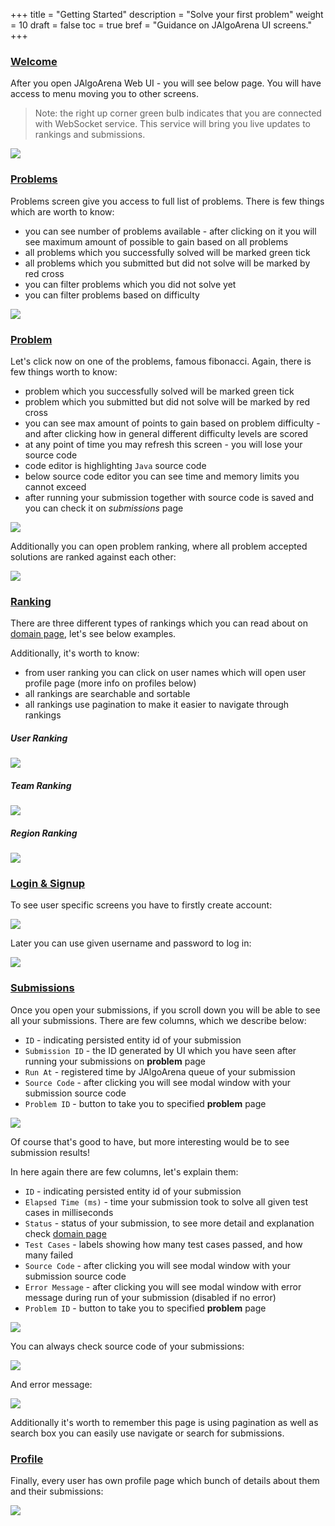 +++
title = "Getting Started"
description = "Solve your first problem"
weight = 10
draft = false
toc = true
bref = "Guidance on JAlgoArena UI screens."
+++


<h3 class="section-head" id="h-welcome"><a href="#h-welcome">Welcome</a></h3>

After you open JAlgoArena Web UI - you will see below page. You will have access to menu moving you to other screens.

> Note: the right up corner green bulb indicates that you are connected with WebSocket service. This service will bring you live updates to rankings and submissions.

![](https://raw.githubusercontent.com/jalgoarena/jalgoarena.github.io/master/images/welcome.png)

<h3 class="section-head" id="h-problems"><a href="#h-problems">Problems</a></h3>

Problems screen give you access to full list of problems. There is few things which are worth to know:

* you can see number of problems available - after clicking on it you will see maximum amount of possible to gain based on all problems
* all problems which you successfully solved will be marked green tick
* all problems which you submitted but did not solve will be marked by red cross
* you can filter problems which you did not solve yet
* you can filter problems based on difficulty
 

![](https://raw.githubusercontent.com/jalgoarena/jalgoarena.github.io/master/images/problems.png)

<h3 class="section-head" id="h-problem"><a href="#h-problem">Problem</a></h3>

Let's click now on one of the problems, famous fibonacci. Again, there is few things worth to know:

* problem which you successfully solved will be marked green tick
* problem which you submitted but did not solve will be marked by red cross
* you can see max amount of points to gain based on problem difficulty - and after clicking how in general different difficulty levels are scored
* at any point of time you may refresh this screen - you will lose your source code
* code editor is highlighting `Java` source code
* below source code editor you can see time and memory limits you cannot exceed
* after running your submission together with source code is saved and you can check it on <em>submissions</em> page

![](https://raw.githubusercontent.com/jalgoarena/jalgoarena.github.io/master/images/problem.png)

Additionally you can open problem ranking, where all problem accepted solutions are ranked against each other:

![](https://raw.githubusercontent.com/jalgoarena/jalgoarena.github.io/master/images/problem_ranking.png)

<h3 class="section-head" id="h-ranking"><a href="#h-ranking">Ranking</a></h3>

There are three different types of rankings which you can read about on [domain page](https://jalgoarena.github.io/docs/domain/#h-domain), let's see below examples.

Additionally, it's worth to know:

* from user ranking you can click on user names which will open user profile page (more info on profiles below)
* all rankings are searchable and sortable
* all rankings use pagination to make it easier to navigate through rankings

<h5>User Ranking</h5>

![](https://raw.githubusercontent.com/jalgoarena/jalgoarena.github.io/master/images/user_ranking.png)

<h5>Team Ranking</h5>

![](https://raw.githubusercontent.com/jalgoarena/jalgoarena.github.io/master/images/team_ranking.png)

<h5>Region Ranking</h5>

![](https://raw.githubusercontent.com/jalgoarena/jalgoarena.github.io/master/images/region_ranking.png)

<h3 class="section-head" id="h-login-signup"><a href="#h-login-signup">Login & Signup</a></h3>

To see user specific screens you have to firstly create account:

![](https://raw.githubusercontent.com/jalgoarena/jalgoarena.github.io/master/images/signup.png)

Later you can use given username and password to log in:

![](https://raw.githubusercontent.com/jalgoarena/jalgoarena.github.io/master/images/login.png)

<h3 class="section-head" id="h-submissions"><a href="#h-submissions">Submissions</a></h3>

Once you open your submissions, if you scroll down you will be able to see all your submissions. There are few columns, which we describe below:

* `ID` - indicating persisted entity id of your submission
* `Submission ID` - the ID generated by UI which you have seen after running your submissions on __problem__ page
* `Run At` - registered time by JAlgoArena queue of your submission
* `Source Code` - after clicking you will see modal window with your submission source code
* `Problem ID` - button to take you to specified __problem__ page

![](https://raw.githubusercontent.com/jalgoarena/jalgoarena.github.io/master/images/submissions.png)

Of course that's good to have, but more interesting would be to see submission results!

In here again there are few columns, let's explain them:

* `ID` - indicating persisted entity id of your submission
* `Elapsed Time (ms)` - time your submission took to solve all given test cases in milliseconds
* `Status` - status of your submission, to see more detail and explanation check [domain page](https://jalgoarena.github.io/docs/domain/#h-domain)
* `Test Cases` - labels showing how many test cases passed, and how many failed
* `Source Code` - after clicking you will see modal window with your submission source code
* `Error Message` - after clicking you will see modal window with error message during run of your submission (disabled if no error)
* `Problem ID` - button to take you to specified __problem__ page

![](https://raw.githubusercontent.com/jalgoarena/jalgoarena.github.io/master/images/submissions_results.png)

You can always check source code of your submissions:

![](https://raw.githubusercontent.com/jalgoarena/jalgoarena.github.io/master/images/submissions_source_code.png)

And error message:

![](https://raw.githubusercontent.com/jalgoarena/jalgoarena.github.io/master/images/submissions_error_message.png)

Additionally it's worth to remember this page is using pagination as well as search box you can easily use navigate or search for submissions.

<h3 class="section-head" id="h-profile"><a href="#h-profile">Profile</a></h3>

Finally, every user has own profile page which bunch of details about them and their submissions:

![](https://raw.githubusercontent.com/jalgoarena/jalgoarena.github.io/master/images/profile.png)
